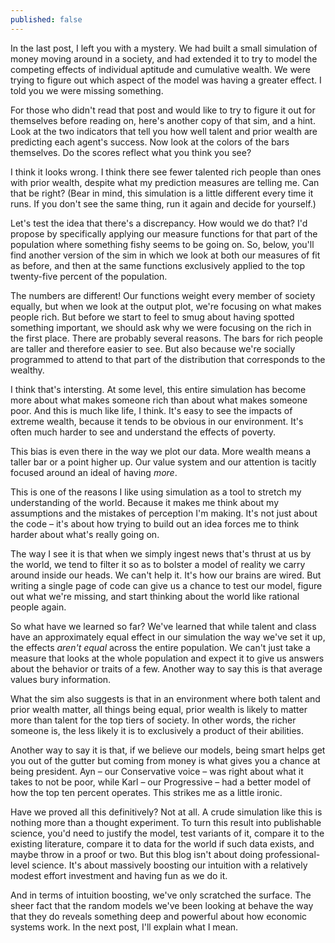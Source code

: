 ```yaml
---
published: false
---
```

In the last post, I left you with a mystery. We had built a small simulation of money moving around in a society, and had extended it to try to model the competing effects of individual aptitude and cumulative wealth. We were trying to figure out which aspect of the model was having a greater effect. I told you we were missing something. 

For those who didn't read that post and would like to try to figure it out for themselves before reading on, here's another copy of that sim, and a hint. Look at the two indicators that tell you how well talent and prior wealth are predicting each agent's success. Now look at the colors of the bars themselves. Do the scores reflect what you think you see?



I think it looks wrong. I think there see fewer talented rich people than ones with prior wealth, despite what my prediction measures are telling me. Can that be right? (Bear in mind, this simulation is a little different every time it runs. If you don't see the same thing, run it again and decide for yourself.)

Let's test the idea that there's a discrepancy. How would we do that? I'd propose by specifically applying our measure functions for that part of the population where something fishy seems to be going on. So, below, you'll find another version of the sim in which we look at both our measures of fit as before, and then at the same functions exclusively applied to the top twenty-five percent of the population.



The numbers are different! Our functions weight every member of society equally, but when we look at the output plot, we're focusing on what makes people rich. But before we start to feel to smug about having spotted something important, we should ask why we were focusing on the rich in the first place. There are probably several reasons. The bars for rich people are taller and therefore easier to see. But also because we're socially programmed to attend to that part of the distribution that corresponds to the wealthy. 

I think that's intersting. At some level, this entire simulation has become more about what makes someone rich than about what makes someone poor. And this is much like life, I think. It's easy to see the impacts of extreme wealth, because it tends to be obvious in our environment. It's often much harder to see and understand the effects of poverty.

This bias is even there in the way we plot our data. More wealth means a taller bar or a point higher up. Our value system and our attention is tacitly focused around an ideal of having *more*.

This is one of the reasons I like using simulation as a tool to stretch my understanding of the world. Because it makes me think about my assumptions and the mistakes of perception I'm making. It's not just about the code – it's about how trying to build out an idea forces me to think harder about what's really going on.

The way I see it is that when we simply ingest news that's thrust at us by the world, we tend to  filter it so as to bolster a model of reality we carry around inside our heads. We can't help it. It's how our brains are wired. But writing a single page of code can give us a chance to test our model, figure out what we're missing, and start thinking about the world like rational people again.

So what have we learned so far? We've learned that while talent and class have an approximately equal effect in our simulation the way we've set it up, the effects *aren't equal* across the entire population. We can't just take a measure that looks at the whole population and expect it to give us answers about the behavior or traits of a few. Another way to say this is that average values bury information. 

What the sim also suggests is that in an environment where both talent and prior wealth matter, all things being equal, prior wealth is likely to matter more than talent for the top tiers of society. In other words, the richer someone is, the less likely it is to exclusively a product of their abilities. 

Another way to say it is that, if we believe our models, being smart helps get you out of the gutter but coming from money is what gives you a chance at being president. Ayn – our Conservative voice – was right about what it takes to not be poor, while Karl – our Progressive – had a better model of how the top ten percent operates. This strikes me as a little ironic. 

Have we proved all this definitively? Not at all. A crude simulation like this is nothing more than a thought experiment. To turn this result into publishable science, you'd need to justify the model, test variants of it, compare it to the existing literature, compare it to data for the world if such data exists, and maybe throw in a proof or two. But this blog isn't about doing professional-level science. It's about massively boosting our intuition with a relatively modest effort investment and having fun as we do it.

And in terms of intuition boosting, we've only scratched the surface. The sheer fact that the random models we've been looking at behave the way that they do reveals something deep and powerful about how economic systems work. In the next post, I'll explain what I mean.




